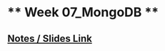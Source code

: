 # ** Week 07_MongoDB **

## [Notes / Slides Link](https://petal-estimate-4e9.notion.site/Databases-and-MongoDb-1017dfd107358065a996cda5ed89682e)
